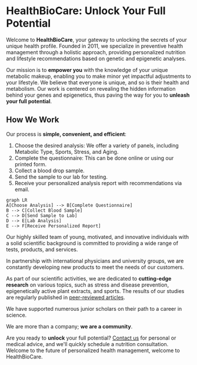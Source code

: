 # HealthBioCare: Unlock Your Full Potential

Welcome to **HealthBioCare**, your gateway to unlocking the secrets of your unique health profile. 
Founded in 2011, we specialize in preventive health management through a holistic approach, providing personalized nutrition and lifestyle recommendations based on genetic and epigenetic analyses.

Our mission is to **empower you** with the knowledge of your unique metabolic makeup, enabling you to make minor yet impactful adjustments to your lifestyle. 
We believe that everyone is unique, and so is their health and metabolism. Our work is centered on revealing the hidden information behind your genes and epigenetics, thus paving the way for you to **unleash your full potential**.

## How We Work
Our process is **simple, convenient, and efficient**:

1. Choose the desired analysis: We offer a variety of panels, including Metabolic Type, Sports, Stress, and Aging.
2. Complete the questionnaire: This can be done online or using our printed form.
3. Collect a blood drop sample.
4. Send the sample to our lab for testing.
5. Receive your personalized analysis report with recommendations via email.

```mermaid
graph LR
A[Choose Analysis] --> B[Complete Questionnaire]
B --> C[Collect Blood Sample]
C --> D[Send Sample to Lab]
D --> E[Lab Analysis]
E --> F[Receive Personalized Report]
```

Our highly skilled team of young, motivated, and innovative individuals with a solid scientific background is committed to providing a wide range of tests, products, and services. 

In partnership with international physicians and university groups, we are constantly developing new products to meet the needs of our customers. 

As part of our scientific activities, we are dedicated to **cutting-edge research** on various topics, such as stress and disease prevention, epigenetically active plant extracts, and sports. The results of our studies are regularly published in [peer-reviewed articles](https://eng.healthbiocare.com/publications/).

We have supported numerous junior scholars on their path to a career in science.

We are more than a company; **we are a community**. 

Are you ready to **unlock** your full potential? [Contact us](https://eng.healthbiocare.com/contact/) for personal or medical advice, and we'll quickly schedule a nutrition consultation. Welcome to the future of personalized health management, welcome to HealthBioCare.
